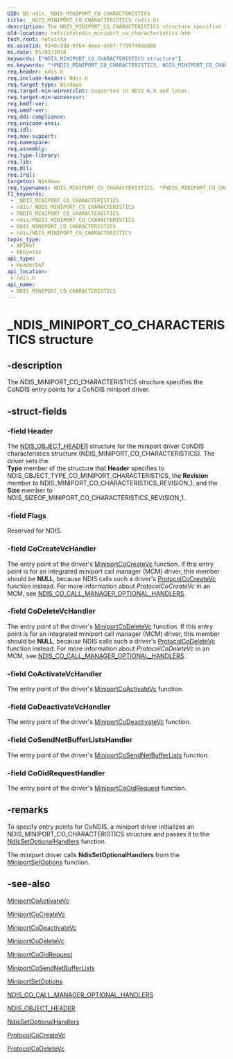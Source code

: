 ```yaml
---
UID: NS:ndis._NDIS_MINIPORT_CO_CHARACTERISTICS
title: _NDIS_MINIPORT_CO_CHARACTERISTICS (ndis.h)
description: The NDIS_MINIPORT_CO_CHARACTERISTICS structure specifies the CoNDIS entry points for a CoNDIS miniport driver.
old-location: netvista\ndis_miniport_co_characteristics.htm
tech.root: netvista
ms.assetid: 9348c338-9fb4-4eee-a50f-f709748da56b
ms.date: 05/02/2018
keywords: ["NDIS_MINIPORT_CO_CHARACTERISTICS structure"]
ms.keywords: "*PNDIS_MINIPORT_CO_CHARACTERISTICS, NDIS_MINIPORT_CO_CHARACTERISTICS, NDIS_MINIPORT_CO_CHARACTERISTICS structure [Network Drivers Starting with Windows Vista], PNDIS_MINIPORT_CO_CHARACTERISTICS, PNDIS_MINIPORT_CO_CHARACTERISTICS structure pointer [Network Drivers Starting with Windows Vista], _NDIS_MINIPORT_CO_CHARACTERISTICS, condis_structures_ref_148c0384-32c9-4d21-bab8-66b839ee75a6.xml, ndis/NDIS_MINIPORT_CO_CHARACTERISTICS, ndis/PNDIS_MINIPORT_CO_CHARACTERISTICS, netvista.ndis_miniport_co_characteristics"
req.header: ndis.h
req.include-header: Ndis.h
req.target-type: Windows
req.target-min-winverclnt: Supported in NDIS 6.0 and later.
req.target-min-winversvr: 
req.kmdf-ver: 
req.umdf-ver: 
req.ddi-compliance: 
req.unicode-ansi: 
req.idl: 
req.max-support: 
req.namespace: 
req.assembly: 
req.type-library: 
req.lib: 
req.dll: 
req.irql: 
targetos: Windows
req.typenames: NDIS_MINIPORT_CO_CHARACTERISTICS, *PNDIS_MINIPORT_CO_CHARACTERISTICS
f1_keywords:
 - _NDIS_MINIPORT_CO_CHARACTERISTICS
 - ndis/_NDIS_MINIPORT_CO_CHARACTERISTICS
 - PNDIS_MINIPORT_CO_CHARACTERISTICS
 - ndis/PNDIS_MINIPORT_CO_CHARACTERISTICS
 - NDIS_MINIPORT_CO_CHARACTERISTICS
 - ndis/NDIS_MINIPORT_CO_CHARACTERISTICS
topic_type:
 - APIRef
 - kbSyntax
api_type:
 - HeaderDef
api_location:
 - ndis.h
api_name:
 - NDIS_MINIPORT_CO_CHARACTERISTICS
---
```


# _NDIS_MINIPORT_CO_CHARACTERISTICS structure


## -description

The NDIS_MINIPORT_CO_CHARACTERISTICS structure specifies the CoNDIS entry points for a CoNDIS
  miniport driver.

## -struct-fields

### -field Header

The 
     <a href="/windows-hardware/drivers/ddi/ntddndis/ns-ntddndis-_ndis_object_header">NDIS_OBJECT_HEADER</a> structure for the
     miniport driver CoNDIS characteristics structure (NDIS_MINIPORT_CO_CHARACTERISTICS). The driver sets the     
     <b>Type</b> member of the structure that 
     <b>Header</b> specifies to NDIS_OBJECT_TYPE_CO_MINIPORT_CHARACTERISTICS, the 
     <b>Revision</b> member to NDIS_MINIPORT_CO_CHARACTERISTICS_REVISION_1, and the 
     <b>Size</b> member to NDIS_SIZEOF_MINIPORT_CO_CHARACTERISTICS_REVISION_1.

### -field Flags

Reserved for NDIS.

### -field CoCreateVcHandler

The entry point of the driver's 
     <a href="/windows-hardware/drivers/ddi/ndis/nc-ndis-miniport_co_create_vc">MiniportCoCreateVc</a> function. If
     this entry point is for an integrated miniport call manager (MCM) driver, this member should be <b>NULL</b>,
     because NDIS calls such a driver's 
     <a href="/windows-hardware/drivers/ddi/ndis/nc-ndis-protocol_co_create_vc">ProtocolCoCreateVc</a> function
     instead. For more information about 
     <i>ProtocolCoCreateVc</i> in an MCM, see 
     <a href="/windows-hardware/drivers/ddi/ndis/ns-ndis-_ndis_co_call_manager_optional_handlers">
     NDIS_CO_CALL_MANAGER_OPTIONAL_HANDLERS</a>.

### -field CoDeleteVcHandler

The entry point of the driver's 
     <a href="/windows-hardware/drivers/ddi/ndis/nc-ndis-miniport_co_delete_vc">MiniportCoDeleteVc</a> function. If
     this entry point is for an integrated miniport call manager (MCM) driver, this member should be <b>NULL</b>,
     because NDIS calls such a driver's 
     <a href="/windows-hardware/drivers/ddi/ndis/nc-ndis-protocol_co_delete_vc">ProtocolCoDeleteVc</a> function
     instead. For more information about 
     <i>ProtocolCoDeleteVc</i> in an MCM, see 
     <a href="/windows-hardware/drivers/ddi/ndis/ns-ndis-_ndis_co_call_manager_optional_handlers">
     NDIS_CO_CALL_MANAGER_OPTIONAL_HANDLERS</a>.

### -field CoActivateVcHandler

The entry point of the driver's 
     <a href="/windows-hardware/drivers/ddi/ndis/nc-ndis-miniport_co_activate_vc">
     MiniportCoActivateVc</a> function.

### -field CoDeactivateVcHandler

The entry point of the driver's 
     <a href="/windows-hardware/drivers/ddi/ndis/nc-ndis-miniport_co_deactivate_vc">
     MiniportCoDeactivateVc</a> function.

### -field CoSendNetBufferListsHandler

The entry point of the driver's 
     <a href="/windows-hardware/drivers/ddi/ndis/nc-ndis-miniport_co_send_net_buffer_lists">
     MiniportCoSendNetBufferLists</a> function.

### -field CoOidRequestHandler

The entry point of the driver's 
     <a href="/windows-hardware/drivers/ddi/ndis/nc-ndis-miniport_co_oid_request">
     MiniportCoOidRequest</a> function.

## -remarks

To specify entry points for CoNDIS, a miniport driver initializes an NDIS_MINIPORT_CO_CHARACTERISTICS
    structure and passes it to the 
    <a href="/windows-hardware/drivers/ddi/ndis/nf-ndis-ndissetoptionalhandlers">
    NdisSetOptionalHandlers</a> function.

The miniport driver calls 
    <b>NdisSetOptionalHandlers</b> from the 
    <a href="/windows-hardware/drivers/ddi/ndis/nc-ndis-set_options">MiniportSetOptions</a> function.

## -see-also

<a href="/windows-hardware/drivers/ddi/ndis/nc-ndis-miniport_co_activate_vc">MiniportCoActivateVc</a>



<a href="/windows-hardware/drivers/ddi/ndis/nc-ndis-miniport_co_create_vc">MiniportCoCreateVc</a>



<a href="/windows-hardware/drivers/ddi/ndis/nc-ndis-miniport_co_deactivate_vc">MiniportCoDeactivateVc</a>



<a href="/windows-hardware/drivers/ddi/ndis/nc-ndis-miniport_co_delete_vc">MiniportCoDeleteVc</a>



<a href="/windows-hardware/drivers/ddi/ndis/nc-ndis-miniport_co_oid_request">MiniportCoOidRequest</a>



<a href="/windows-hardware/drivers/ddi/ndis/nc-ndis-miniport_co_send_net_buffer_lists">
   MiniportCoSendNetBufferLists</a>



<a href="/windows-hardware/drivers/ddi/ndis/nc-ndis-set_options">MiniportSetOptions</a>



<a href="/windows-hardware/drivers/ddi/ndis/ns-ndis-_ndis_co_call_manager_optional_handlers">
   NDIS_CO_CALL_MANAGER_OPTIONAL_HANDLERS</a>



<a href="/windows-hardware/drivers/ddi/ntddndis/ns-ntddndis-_ndis_object_header">NDIS_OBJECT_HEADER</a>



<a href="/windows-hardware/drivers/ddi/ndis/nf-ndis-ndissetoptionalhandlers">NdisSetOptionalHandlers</a>



<a href="/windows-hardware/drivers/ddi/ndis/nc-ndis-protocol_co_create_vc">ProtocolCoCreateVc</a>



<a href="/windows-hardware/drivers/ddi/ndis/nc-ndis-protocol_co_delete_vc">ProtocolCoDeleteVc</a>